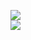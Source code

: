 [![](https://img.shields.io/badge/Made%20With-Github%20Spray-lightgrey.svg?style=for-the-badge&logo=github)](https://github.com/Annihil/github-spray#15941)  
[![](https://i.imgur.com/2DrTn0Z.gif)](https://github.com/Annihil/github-spray)